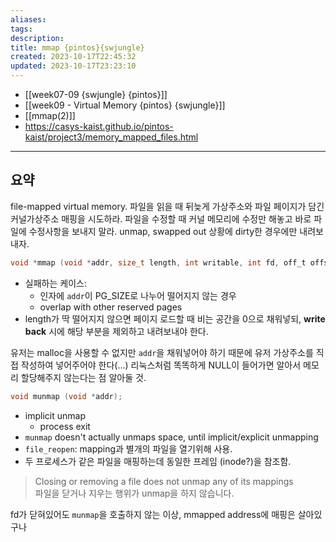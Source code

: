 ```yaml
---
aliases: 
tags: 
description:
title: mmap {pintos}{swjungle}
created: 2023-10-17T22:45:32
updated: 2023-10-17T23:23:10
---
```

- [[week07-09 {swjungle} {pintos}]]
- [[week09 - Virtual Memory {pintos} {swjungle}]]
- [[mmap(2)]]
- <https://casys-kaist.github.io/pintos-kaist/project3/memory_mapped_files.html>
___

## 요약

file-mapped virtual memory. 파일을 읽을 때 뒤늦게 가상주소와 파일 페이지가 담긴 커널가상주소 매핑을 시도하라. 파일을 수정할 때 커널 메모리에 수정만 해놓고 바로 파일에 수정사항을 보내지 말라. unmap, swapped out 상황에 dirty한 경우에만 내려보내자.

```c
void *mmap (void *addr, size_t length, int writable, int fd, off_t offset);
```

- 실패하는 케이스:
	- 인자에 `addr`이 PG_SIZE로 나누어 떨어지지 않는 경우
	- overlap with other reserved pages
- length가 딱 떨어지지 않으면 페이지 로드할 때 비는 공간을 0으로 채워넣되, **write back** 시에 해당 부분을 제외하고 내려보내야 한다.

유저는 malloc을 사용할 수 없지만 `addr`을 채워넣어야 하기 때문에 유저 가상주소를 직접 작성하여 넣어주어야 한다(...) 리눅스처럼 똑똑하게 NULL이 들어가면 알아서 메모리 할당해주지 않는다는 점 알아둘 것.

```c
void munmap (void *addr);
```

- implicit unmap
	- process exit
- `munmap` doesn't actually unmaps space, until implicit/explicit unmapping
- `file_reopen`: mapping과 별개의 파일을 열기위해 사용.
- 두 프로세스가 같은 파일을 매핑하는데 동일한 프레임 (inode?)을 참조함.

> Closing or removing a file does not unmap any of its mappings  
> 파일을 닫거나 지우는 행위가 unmap을 하지 않습니다.

fd가 닫혀있어도 `munmap`을 호출하지 않는 이상, mmapped address에 매핑은 살아있구나
